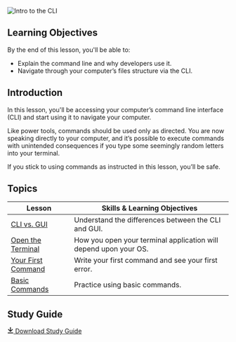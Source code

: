 ![Intro to the CLI](./assets/hero.png)

## Learning Objectives

By the end of this lesson, you'll be able to:

* Explain the command line and why developers use it.
* Navigate through your computer’s files structure via the CLI.

## Introduction

In this lesson, you'll be accessing your computer’s command line interface (CLI) and start using it to navigate your computer.

Like power tools, commands should be used only as directed. You are now speaking directly to your computer, and it’s possible to execute commands with unintended consequences if you type some seemingly random letters into your terminal.

If you stick to using commands as instructed in this lesson, you’ll be safe.

## Topics

| Lesson | Skills & Learning Objectives |
| ------ | ---------------------------- |
| [CLI vs. GUI](./cli-vs-gui/README.md)                  | Understand the differences between the CLI and GUI.              |
| [Open the Terminal](./open-the-terminal/README.md)     | How you open your terminal application will depend upon your OS. |
| [Your First Command](./your-first-command/README.md)   | Write your first command and see your first error.               |
| [Basic Commands](./basic-commands/README.md)           | Practice using basic commands.                                   |

## Study Guide

<a href="https://ga-create-api.s3.amazonaws.com/studyguides/accessing-and-navigating-the-c-1ea8f5.pdf" target="_blank" download="control_flow_study_guide.pdf" class="ant-btn" data-trackable="true" data-track-category="study guide" data-track-section="lesson page" data-track-action="download study guide"><span role="img" class="anticon"><svg viewBox="0 0 16 16" width="1em" height="1em" fill="currentColor" aria-hidden="true" focusable="false" class=""><g class="download_svg__nc-icon-wrapper"><path d="M8 12c.3 0 .5-.1.7-.3L14.4 6 13 4.6l-4 4V0H7v8.6l-4-4L1.6 6l5.7 5.7c.2.2.4.3.7.3z"></path><path data-color="color-2" d="M1 14h14v2H1z"></path></g></svg></span><span> Download Study Guide</span></a>
